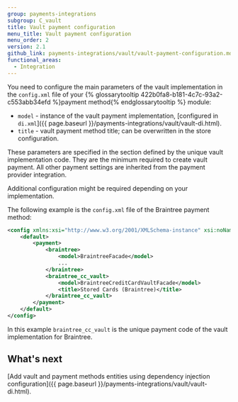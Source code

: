 ```yaml
---
group: payments-integrations
subgroup: C_vault
title: Vault payment configuration
menu_title: Vault payment configuration
menu_order: 2
version: 2.1
github_link: payments-integrations/vault/vault-payment-configuration.md
functional_areas:
  - Integration
---
```


You need to configure the main parameters of the vault implementation in the `config.xml` file of your {% glossarytooltip 422b0fa8-b181-4c7c-93a2-c553abb34efd %}payment method{% endglossarytooltip %} module:

* `model` - instance of the vault payment implementation, [configured in `di.xml`]({{ page.baseurl }}/payments-integrations/vault/vault-di.html).
* `title` - vault payment method title; can be overwritten in the store configuration.

These parameters are specified in the section defined by the unique vault implementation code. They are the minimum required to create vault payment. All other payment settings are inherited from the payment provider integration. 

Additional configuration might be required depending on your implementation.

The following example is the `config.xml` file of the Braintree payment method: 

```xml
<config xmlns:xsi="http://www.w3.org/2001/XMLSchema-instance" xsi:noNamespaceSchemaLocation="urn:magento:module:Magento_Store:etc/config.xsd">
    <default>
        <payment>
            <braintree>
                <model>BraintreeFacade</model>
                ...
            </braintree>
            <braintree_cc_vault>
                <model>BraintreeCreditCardVaultFacade</model>
                <title>Stored Cards (Braintree)</title>
            </braintree_cc_vault>
        </payment>
    </default>
</config>
```

In this example `braintree_cc_vault` is the unique payment code of the vault implementation for Braintree.

## What's next

[Add vault and payment methods entities using dependency injection configuration]({{ page.baseurl }}/payments-integrations/vault/vault-di.html).
